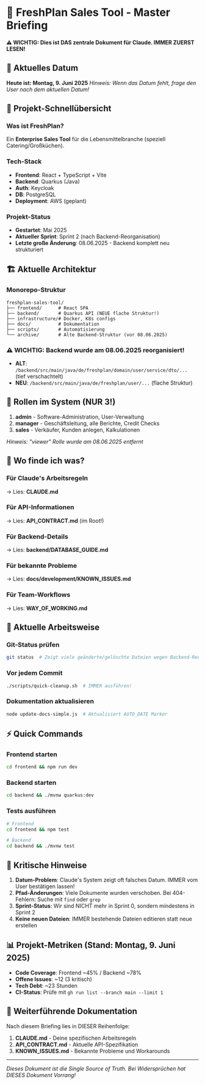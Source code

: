 # 🎯 FreshPlan Sales Tool - Master Briefing

**⚠️ WICHTIG: Dies ist DAS zentrale Dokument für Claude. IMMER ZUERST LESEN!**

## 📅 Aktuelles Datum
**Heute ist: Montag, 9. Juni 2025**
*Hinweis: Wenn das Datum fehlt, frage den User nach dem aktuellen Datum!*

## 🚀 Projekt-Schnellübersicht

### Was ist FreshPlan?
Ein **Enterprise Sales Tool** für die Lebensmittelbranche (speziell Catering/Großküchen).

### Tech-Stack
- **Frontend**: React + TypeScript + Vite
- **Backend**: Quarkus (Java) 
- **Auth**: Keycloak
- **DB**: PostgreSQL
- **Deployment**: AWS (geplant)

### Projekt-Status
- **Gestartet**: Mai 2025
- **Aktueller Sprint**: Sprint 2 (nach Backend-Reorganisation)
- **Letzte große Änderung**: 08.06.2025 - Backend komplett neu strukturiert

## 🏗️ Aktuelle Architektur

### Monorepo-Struktur
```
freshplan-sales-tool/
├── frontend/      # React SPA
├── backend/       # Quarkus API (NEUE flache Struktur!)
├── infrastructure/# Docker, K8s configs
├── docs/          # Dokumentation
├── scripts/       # Automatisierung
└── archive/       # Alte Backend-Struktur (vor 08.06.2025)
```

### ⚠️ WICHTIG: Backend wurde am 08.06.2025 reorganisiert!
- **ALT**: `/backend/src/main/java/de/freshplan/domain/user/service/dto/...` (tief verschachtelt)
- **NEU**: `/backend/src/main/java/de/freshplan/user/...` (flache Struktur)

## 👥 Rollen im System (NUR 3!)
1. **admin** - Software-Administration, User-Verwaltung
2. **manager** - Geschäftsleitung, alle Berichte, Credit Checks
3. **sales** - Verkäufer, Kunden anlegen, Kalkulationen

*Hinweis: "viewer" Rolle wurde am 08.06.2025 entfernt*

## 📍 Wo finde ich was?

### Für Claude's Arbeitsregeln
→ Lies: **CLAUDE.md**

### Für API-Informationen
→ Lies: **API_CONTRACT.md** (im Root!)

### Für Backend-Details
→ Lies: **backend/DATABASE_GUIDE.md**

### Für bekannte Probleme
→ Lies: **docs/development/KNOWN_ISSUES.md**

### Für Team-Workflows
→ Lies: **WAY_OF_WORKING.md**

## 🔧 Aktuelle Arbeitsweise

### Git-Status prüfen
```bash
git status  # Zeigt viele geänderte/gelöschte Dateien wegen Backend-Reorg
```

### Vor jedem Commit
```bash
./scripts/quick-cleanup.sh  # IMMER ausführen!
```

### Dokumentation aktualisieren
```bash
node update-docs-simple.js  # Aktualisiert AUTO_DATE Marker
```

## ⚡ Quick Commands

### Frontend starten
```bash
cd frontend && npm run dev
```

### Backend starten  
```bash
cd backend && ./mvnw quarkus:dev
```

### Tests ausführen
```bash
# Frontend
cd frontend && npm test

# Backend
cd backend && ./mvnw test
```

## 🚨 Kritische Hinweise

1. **Datum-Problem**: Claude's System zeigt oft falsches Datum. IMMER vom User bestätigen lassen!
2. **Pfad-Änderungen**: Viele Dokumente wurden verschoben. Bei 404-Fehlern: Suche mit `find` oder `grep`
3. **Sprint-Status**: Wir sind NICHT mehr in Sprint 0, sondern mindestens in Sprint 2
4. **Keine neuen Dateien**: IMMER bestehende Dateien editieren statt neue erstellen

## 📊 Projekt-Metriken (Stand: Montag, 9. Juni 2025)

- **Code Coverage**: Frontend ~45% / Backend ~78%
- **Offene Issues**: ~12 (3 kritisch)
- **Tech Debt**: ~23 Stunden
- **CI-Status**: Prüfe mit `gh run list --branch main --limit 1`

## 🔗 Weiterführende Dokumentation

Nach diesem Briefing lies in DIESER Reihenfolge:
1. **CLAUDE.md** - Deine spezifischen Arbeitsregeln
2. **API_CONTRACT.md** - Aktuelle API-Spezifikation
3. **KNOWN_ISSUES.md** - Bekannte Probleme und Workarounds

---
*Dieses Dokument ist die Single Source of Truth. Bei Widersprüchen hat DIESES Dokument Vorrang!*